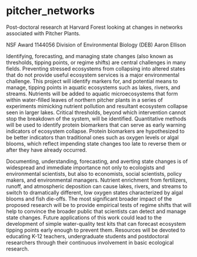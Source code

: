 pitcher_networks
================

Post-doctoral research at Harvard Forest looking at changes in
networks associated with Pitcher Plants.

NSF Award 1144056 Division of Environmental Biology (DEB) Aaron
Ellison

Identifying, forecasting, and managing state changes (also known as
thresholds, tipping points, or regime shifts) are central challenges
in many fields. Preventing stressed ecosystems from collapsing into
altered states that do not provide useful ecosystem services is a
major environmental challenge. This project will identify markers for,
and potential means to manage, tipping points in aquatic ecosystems
such as lakes, rivers, and streams. Nutrients will be added to aquatic
microecosystems that form within water-filled leaves of northern
pitcher plants in a series of experiments mimicking nutrient pollution
and resultant ecosystem collapse seen in larger lakes. Critical
thresholds, beyond which intervention cannot stop the breakdown of the
system, will be identified. Quantitative methods will be used to
identify protein biomarkers that can serve as early warning indicators
of ecosystem collapse. Protein biomarkers are hypothesized to be
better indicators than traditional ones such as oxygen levels or algal
blooms, which reflect impending state changes too late to reverse them
or after they have already occurred.

Documenting, understanding, forecasting, and averting state changes is
of widespread and immediate importance not only to ecologists and
environmental scientists, but also to economists, social scientists,
policy makers, and environmental managers. Nutrient enrichment from
fertilizers, runoff, and atmospheric deposition can cause lakes,
rivers, and streams to switch to dramatically different, low oxygen
states characterized by algal blooms and fish die-offs. The most
significant broader impact of the proposed research will be to provide
empirical tests of regime shifts that will help to convince the
broader public that scientists can detect and manage state
changes. Future applications of this work could lead to the
development of simple water-quality test kits that can forecast
ecosystem tipping points early enough to prevent them. Resources will
be devoted to educating K-12 teachers, undergraduate students and
postdoctoral researchers through their continuous involvement in basic
ecological research.
